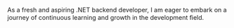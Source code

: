
As a fresh and aspiring .NET backend developer, I am eager to embark on a journey of continuous learning and growth in the development ﬁeld.
<!---
sulaimanmugahed/sulaimanmugahed is a ✨ special ✨ repository because its `README.md` (this file) appears on your GitHub profile.
You can click the Preview link to take a look at your changes.
--->
